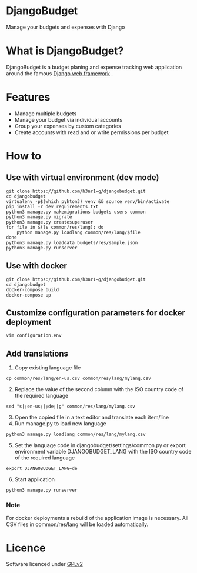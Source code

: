 # DjangoBudget
Manage your budgets and expenses with Django

# What is DjangoBudget?
DjangoBudget is a budget planing and expense tracking web application around the famous [Django web framework](https://www.djangoproject.com/) .

# Features
* Manage multiple budgets
* Manage your budget via individual accounts
* Group your expenses by custom categories
* Create accounts with read and or write permissions per budget

# How to

## Use with virtual environment (dev mode)
```shell
git clone https://github.com/h3nr1-g/djangobudget.git
cd djangobudget
virtualenv -p$(which pyhton3) venv && source venv/bin/activate
pip install -r dev_requirements.txt
python3 manage.py makemigrations budgets users common
python3 manage.py migrate
python3 manage.py createsuperuser
for file in $(ls common/res/lang); do
    python manage.py loadlang common/res/lang/$file
done
python3 manage.py loaddata budgets/res/sample.json
python3 manage.py runserver
```

## Use with docker
```shell
git clone https://github.com/h3nr1-g/djangobudget.git
cd djangobudget
docker-compose build
docker-compose up
```

## Customize configuration parameters for docker deployment
```shell
vim configuration.env 
```

## Add translations
1. Copy existing language file
```shell
cp common/res/lang/en-us.csv common/res/lang/mylang.csv
```

2. Replace the value of the second column with the ISO country code of the required language
```shell
sed "s|;en-us;|;de;|g" common/res/lang/mylang.csv
```

3. Open the copied file in a text editor and translate each item/line
4. Run manage.py to load new language
```shell
python3 manage.py loadlang common/res/lang/mylang.csv
```

5. Set the language code in djangobudget/settings/common.py or export environment variable DJANGOBUDGET_LANG with the ISO country code of the required language
```shell
export DJANGOBUDGET_LANG=de
```

6. Start application
```shell
python3 manage.py runserver
```

### Note
For docker deployments a rebuild of the application image is necessary. All CSV files in common/res/lang will be loaded automatically.

# Licence
Software licenced under [GPLv2](gnu-gpl-v2.0.md)